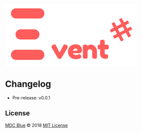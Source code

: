 ![Event Logo](.gitbook/assets/event%20%281%29.png)

# Changelog

- Pre-release: v0.0.1

## License

[MDC Blue](https://github.com/MDCblue) © 2018 [MIT License](https://github.com/MDCblue/event/tree/78e5fa6e290fc5fd2fc706f311fbe96769a589e8/LICENSE/README.md)

